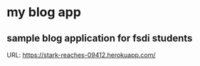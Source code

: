 # my blog app
## sample blog application for fsdi students
URL: https://stark-reaches-09412.herokuapp.com/